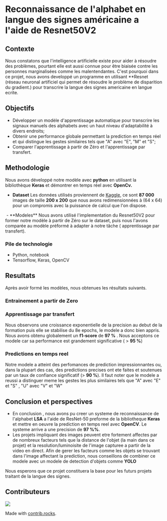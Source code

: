 # Reconnaissance de l'alphabet en langue des signes américaine a l'aide de Resnet50V2

## Contexte
Nous constatons que l'intelligence artificielle existe pour aider à résoudre des problèmes, pourtant elle est aussi connue pour être biaisée contre les personnes marginalisées comme les malentendantes. C'est pourquoi dans ce projet, nous avons developpé un programme en utilisant **Resnet (réseau neuronal artificiel qui permet de résoudre le problème de disparition du gradient.) pour transcrire la langue des signes americaine en langue ecrite.

## Objectifs
- Développer un modèle d'apprentissage automatique pour transcrire les signaux manuels des alphabets avec un haut niveau d'adaptabilité à divers endroits;
- Obtenir une performance globale permettant la prediction en temps réel et qui distingue les gestes similaires tels que "A" avec "E", "M" et "S";
- Comparer l'apprentissage à partir de Zéro et l'apprentissage par transfert.

## Methodologie
Nous avons développé notre modèle avec **python** en utilisant la bibliothèque **Keras** et démontrer en temps réel avec **OpenCv.**
- **Dataset**
Les données utilisés proviennent de [Kaggle](https://www.kaggle.com/datasets/grassknoted/asl-alphabet), ce sont **87 000** images de taille **200 x 200** que nous avons redimensionnées à (64 x 64) pour un compromis avec la puissance de calcul que l'on dispose.
<img href = "./figure/dataset.jpg"/>
- **Modeles**
Nous avons utilisé l'implementation du Resnet50V2 pour former notre modèle à partir de Zéro sur le dataset, puis nous l'avons comparée au modèle préformé à adapter à notre tâche ( apprentissage par transfert).

### Pile de technologie
- Python, notebook
- Tensorflow, Keras, OpenCV

## Resultats
Après avoir formé les modèles, nous obtenues les résultats suivants.

### Entrainement a partir de Zero
### Apprentissage par transfert
Nous observons une croissance exponentielle de la precision au debut de la formation puis elle se stabilise du 8e epochs, le modele a donc bien appris.
Nous avons obtenu globalement un **f1-score** de **97 %** . Nous acceptons ce modele car sa performance est grandement significative ( > **95 %**)
### Predictions en temps reel
Notre modele a atteint des perfomances de prediction impressionnantes ou, dans la plupart des cas, des predictions precises ont ete faites et soutenues par un taux de confiance significatif (> **90 %**). Il faut noter que le modele a reussi a distinguer meme les gestes les plus similaires tels que "A" avec "E" et "S" , "U" avec "V" et "W"
## Conclusion et perspectives
- En conclusion , nous avons pu creer un systeme de reconnaissance de l'alphabet **LSA** a l'aide de ResNet-50 preforme de la bibliotheque **Keras** et mettre en oeuvre la prediction en temps reel avec **OpenCV**. Le systeme arrive a une precision de **97 %%**.
- Les projets impliquant des images peuvent etre fortement affectes par de nombreux facteurs tels que la distance de l'objet (la main dans ce projet) et la resolution/luminoisite de l'image capturee a partir de la video en direct. Afin de gerer les facteurs comme les objets se trouvant dans l'image affectant la prediction, nous conseillons de combiner ce modele avec un modele de detection d'objets comme **YOLO**

Nous esperons que ce projet constituera la base pour les futurs projets traitant de la langue des signes.

## Contributeurs
<a href="https://github.com/seriamedard/american_sign_language_recognition/graphs/contributors">
  <img src="https://contrib.rocks/image?repo=seriamedard/american_sign_language_recognition" />
</a>

Made with [contrib.rocks](https://contrib.rocks).
